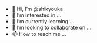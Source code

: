 - 👋 Hi, I’m @shikyouka
- 👀 I’m interested in ...
- 🌱 I’m currently learning ...
- 💞️ I’m looking to collaborate on ...
- 📫 How to reach me ...

<!---
shikyouka/shikyouka is a ✨ special ✨ repository because its `README.md` (this file) appears on your GitHub profile.
You can click the Preview link to take a look at your changes.
--->
